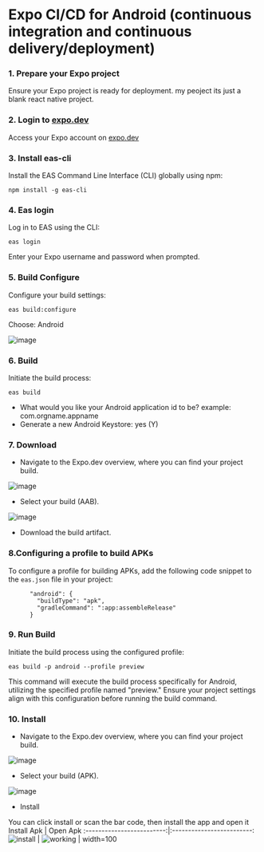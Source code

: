 # Expo CI/CD for Android (continuous integration and continuous delivery/deployment)

### 1. Prepare your Expo project
Ensure your Expo project is ready for deployment.
my peoject its just a blank react native project.

### 2. Login to [expo.dev](https://expo.dev/)
Access your Expo account on [expo.dev](https://expo.dev/)

### 3. Install eas-cli

Install the EAS Command Line Interface (CLI) globally using npm:
```
npm install -g eas-cli
```
### 4. Eas login

Log in to EAS using the CLI:

```
eas login
```

Enter your Expo username and password when prompted.

### 5. Build Configure

Configure your build settings:
```
eas build:configure
```
Choose: Android

![image](https://github.com/ascaryaaa/expo-cicd/assets/73589875/d7f9870d-3023-443b-b192-d2fcc657cbd0)

### 6. Build

Initiate the build process:

```
eas build
```
- What would you like your Android application id to be? example: com.orgname.appname
- Generate a new Android Keystore: yes (Y)

### 7. Download

- Navigate to the Expo.dev overview, where you can find your project build.

![image](https://github.com/ascaryaaa/expo-cicd/assets/73589875/243bc0f1-206e-4dd1-aed1-465c9e4ffb80)

- Select your build (AAB).

![image](https://github.com/ascaryaaa/expo-cicd/assets/73589875/b7b6a203-ffec-4919-b4df-70e54d3b43b6)

- Download the build artifact.

### 8.Configuring a profile to build APKs

To configure a profile for building APKs, add the following code snippet to the `eas.json` file in your project:

```
      "android": {
        "buildType": "apk",
        "gradleCommand": ":app:assembleRelease"
      }
```

### 9. Run Build

Initiate the build process using the configured profile:

```
eas build -p android --profile preview
```

This command will execute the build process specifically for Android, utilizing the specified profile named "preview." Ensure your project settings align with this configuration before running the build command.

### 10. Install

- Navigate to the Expo.dev overview, where you can find your project build.

![image](https://github.com/ascaryaaa/expo-cicd/assets/73589875/402f05f8-a9b7-4766-a29a-a3e7a154da18)

- Select your build (APK).

![image](https://github.com/ascaryaaa/expo-cicd/assets/73589875/5dbd0a55-0033-4d6e-89b7-1d2d33886540)

- Install

You can click install or scan the bar code, then install the app and open it
Install Apk          |  Open Apk
:-------------------------:|:-------------------------:
![install](https://github.com/ascaryaaa/expo-cicd/assets/73589875/442fc96f-c2b3-478f-98a7-d7b9ffa1fe2c)  |  ![working](https://github.com/ascaryaaa/expo-cicd/assets/73589875/5a3558ac-1be5-4331-97b7-6bfbce68e746) | width=100

